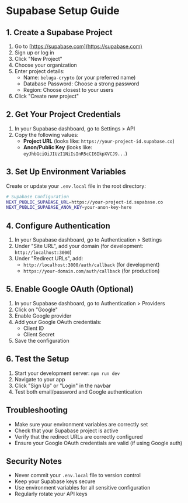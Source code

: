 # Supabase Setup Guide

## 1. Create a Supabase Project

1. Go to [https://supabase.com](https://supabase.com)
2. Sign up or log in
3. Click "New Project"
4. Choose your organization
5. Enter project details:
   - Name: `beluga-crypto` (or your preferred name)
   - Database Password: Choose a strong password
   - Region: Choose closest to your users
6. Click "Create new project"

## 2. Get Your Project Credentials

1. In your Supabase dashboard, go to Settings > API
2. Copy the following values:
   - **Project URL** (looks like: `https://your-project-id.supabase.co`)
   - **Anon/Public Key** (looks like: `eyJhbGciOiJIUzI1NiIsInR5cCI6IkpXVCJ9...`)

## 3. Set Up Environment Variables

Create or update your `.env.local` file in the root directory:

```bash
# Supabase Configuration
NEXT_PUBLIC_SUPABASE_URL=https://your-project-id.supabase.co
NEXT_PUBLIC_SUPABASE_ANON_KEY=your-anon-key-here
```

## 4. Configure Authentication

1. In your Supabase dashboard, go to Authentication > Settings
2. Under "Site URL", add your domain (for development: `http://localhost:3000`)
3. Under "Redirect URLs", add:
   - `http://localhost:3000/auth/callback` (for development)
   - `https://your-domain.com/auth/callback` (for production)

## 5. Enable Google OAuth (Optional)

1. In your Supabase dashboard, go to Authentication > Providers
2. Click on "Google"
3. Enable Google provider
4. Add your Google OAuth credentials:
   - Client ID
   - Client Secret
5. Save the configuration

## 6. Test the Setup

1. Start your development server: `npm run dev`
2. Navigate to your app
3. Click "Sign Up" or "Login" in the navbar
4. Test both email/password and Google authentication

## Troubleshooting

- Make sure your environment variables are correctly set
- Check that your Supabase project is active
- Verify that the redirect URLs are correctly configured
- Ensure your Google OAuth credentials are valid (if using Google auth)

## Security Notes

- Never commit your `.env.local` file to version control
- Keep your Supabase keys secure
- Use environment variables for all sensitive configuration
- Regularly rotate your API keys
